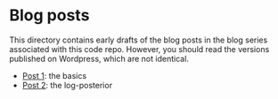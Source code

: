 # Blog posts

This directory contains early drafts of the blog posts in the blog series associated with this code repo. However, you should read the versions published on Wordpress, which are not identical.

* [Post 1](https://darrenjw.wordpress.com/2022/08/07/bayesian-inference-for-a-logistic-regression-model-part-1/): the basics
* [Post 2](https://darrenjw.wordpress.com/2022/08/07/bayesian-inference-for-a-logistic-regression-model-part-2/): the log-posterior

